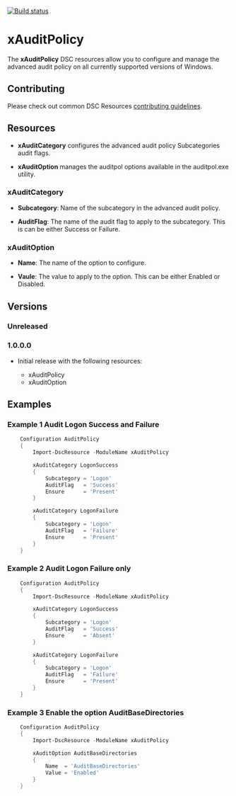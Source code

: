 [![Build status](https://ci.appveyor.com/api/projects/status/g5cnt1iunmwn2jd8?svg=true)](https://ci.appveyor.com/project/athaynes/xauditpolicy)

# xAuditPolicy

The **xAuditPolicy** DSC resources allow you to configure and manage the advanced audit policy on all currently supported versions of Windows.

## Contributing
Please check out common DSC Resources [contributing guidelines](https://github.com/PowerShell/DscResource.Kit/blob/master/CONTRIBUTING.md).

## Resources

* **xAuditCategory** configures the advanced audit policy Subcategories audit flags. 

* **xAuditOption** manages the auditpol options available in the auditpol.exe utility. 


### xAuditCategory
* **Subcategory**: Name of the subcategory in the advanced audit policy.

* **AuditFlag**: The name of the audit flag to apply to the subcategory. This is can be either Success or Failure.

### xAuditOption

 * **Name**: The name of the option to configure. 
 
 * **Vaule**: The value to apply to the option. This can be either Enabled or Disabled. 
 
## Versions

### Unreleased

### 1.0.0.0
* Initial release with the following resources:

  * xAuditPolicy 
  * xAuditOption   

## Examples

### Example 1 Audit Logon Success and Failure
```powershell
    Configuration AuditPolicy
    {
        Import-DscResource -ModuleName xAuditPolicy

        xAuditCategory LogonSuccess
        {
            Subcategory = 'Logon'
            AuditFlag   = 'Success'
            Ensure      = 'Present' 
        } 

        xAuditCategory LogonFailure
        {
            Subcategory = 'Logon'
            AuditFlag   = 'Failure'
            Ensure      = 'Present' 
        } 
    }
```

### Example 2 Audit Logon Failure only
```powershell
    Configuration AuditPolicy
    {
        Import-DscResource -ModuleName xAuditPolicy

        xAuditCategory LogonSuccess
        {
            Subcategory = 'Logon'
            AuditFlag   = 'Success'
            Ensure      = 'Absent' 
        } 

        xAuditCategory LogonFailure
        {
            Subcategory = 'Logon'
            AuditFlag   = 'Failure'
            Ensure      = 'Present' 
        } 
    }
```

### Example 3 Enable the option AuditBaseDirectories
```powershell
    Configuration AuditPolicy
    {
        Import-DscResource -ModuleName xAuditPolicy

        xAuditOption AuditBaseDirectories
        {
            Name  = 'AuditBaseDirectories'
            Value = 'Enabled'
        }
    }
```
